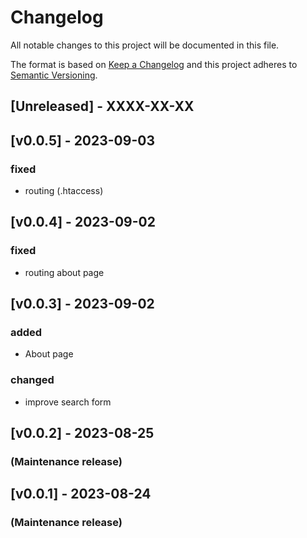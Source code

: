 # Changelog

All notable changes to this project will be documented in this file.

The format is based on [Keep a Changelog](http://keepachangelog.com/en/1.0.0/) and this project adheres to [Semantic Versioning](http://semver.org/spec/v2.0.0.html).

## [Unreleased] - XXXX-XX-XX

## [v0.0.5] -  2023-09-03
### fixed
- routing (.htaccess)


## [v0.0.4] -  2023-09-02
### fixed
- routing about page


## [v0.0.3] -  2023-09-02
### added
- About page
### changed
- improve search form


## [v0.0.2] -  2023-08-25
### (Maintenance release)


## [v0.0.1] -  2023-08-24
### (Maintenance release)
